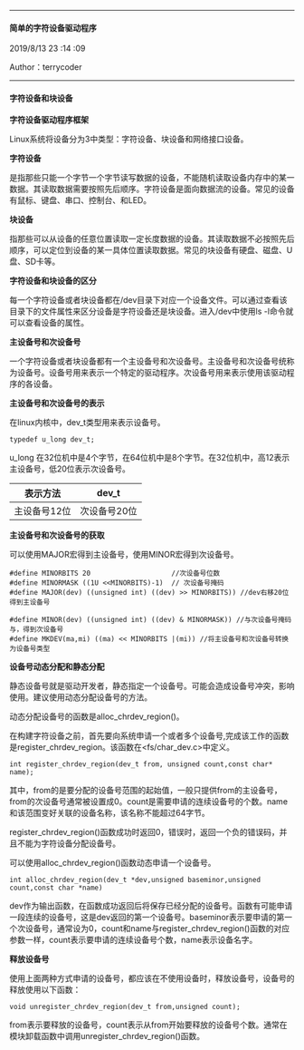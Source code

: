 
----------

#### 简单的字符设备驱动程序 ####

2019/8/13 23 :14 :09 

Author：terrycoder

----------


#### 字符设备和块设备 ####

**字符设备驱动程序框架**

Linux系统将设备分为3中类型：字符设备、块设备和网络接口设备。

**字符设备**

是指那些只能一个字节一个字节读写数据的设备，不能随机读取设备内存中的某一数据。其读取数据需要按照先后顺序。字符设备是面向数据流的设备。常见的设备有鼠标、键盘、串口、控制台、和LED。

**块设备**

指那些可以从设备的任意位置读取一定长度数据的设备。其读取数据不必按照先后顺序，可以定位到设备的某一具体位置读取数据。常见的块设备有硬盘、磁盘、U盘、SD卡等。

**字符设备和块设备的区分**

每一个字符设备或者块设备都在/dev目录下对应一个设备文件。可以通过查看该目录下的文件属性来区分设备是字符设备还是块设备。进入/dev中使用ls -l命令就可以查看设备的属性。


**主设备号和次设备号**

一个字符设备或者块设备都有一个主设备号和次设备号。主设备号和次设备号统称为设备号。设备号用来表示一个特定的驱动程序。次设备号用来表示使用该驱动程序的各设备。

**主设备号和次设备号的表示**

在linux内核中，dev_t类型用来表示设备号。

	typedef u_long dev_t;

u_long 在32位机中是4个字节，在64位机中是8个字节。在32位机中，高12表示主设备号，低20位表示次设备号。

| 表示方法| dev_t|
| --- | --- |
|主设备号12位 | 次设备号20位 |

**主设备号和次设备号的获取**

可以使用MAJOR宏得到主设备号，使用MINOR宏得到次设备号。

	#define MINORBITS 20					//次设备号位数
	#define MINORMASK ((1U <<MINORBITS)-1)  // 次设备号掩码
	#define MAJOR(dev) ((unsigned int) ((dev) >> MINORBITS)) //dev右移20位得到主设备号
	
	#define MINOR(dev) ((unsigned int) ((dev) & MINORMASK)) //与次设备号掩码与，得到次设备号
	#define MKDEV(ma,mi) ((ma) << MINORBITS |(mi)) //将主设备号和次设备号转换为设备号类型

**设备号动态分配和静态分配**

静态设备号就是驱动开发者，静态指定一个设备号。可能会造成设备号冲突，影响使用。建议使用动态分配设备号的方法。

动态分配设备号的函数是alloc\_chrdev\_region()。

在构建字符设备之前，首先要向系统申请一个或者多个设备号,完成该工作的函数是register\_chrdev\_region。该函数在<fs/char\_dev.c>中定义。

	int register_chrdev_region(dev_t from, unsigned count,const char* name);

其中，from的是要分配的设备号范围的起始值，一般只提供from的主设备号，from的次设备号通常被设置成0。count是需要申请的连续设备号的个数。name和该范围变好关联的设备名称，该名称不能超过64字节。

register_chrdev_region()函数成功时返回0，错误时，返回一个负的错误码，并且不能为字符设备分配设备号。

可以使用alloc\_chrdev\_region()函数动态申请一个设备号。

	int alloc_chrdev_region(dev_t *dev,unsigned baseminor,unsigned count,const char *name)

dev作为输出函数，在函数成功返回后将保存已经分配的设备号。函数有可能申请一段连续的设备号，这是dev返回的第一个设备号。baseminor表示要申请的第一个次设备号，通常设为0，count和name与register\_chrdev\_region()函数的对应参数一样，count表示要申请的连续设备号个数，name表示设备名字。

**释放设备号**

使用上面两种方式申请的设备号，都应该在不使用设备时，释放设备号，设备号的释放使用以下函数：

	void unregister_chrdev_region(dev_t from,unsigned count);

from表示要释放的设备号，count表示从from开始要释放的设备号个数。通常在模块卸载函数中调用unregister\_chrdev\_region()函数。